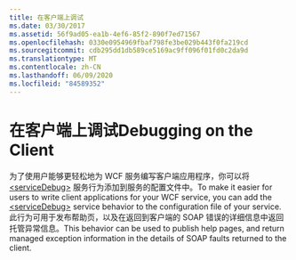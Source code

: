```yaml
---
title: 在客户端上调试
ms.date: 03/30/2017
ms.assetid: 56f9ad05-ea1b-4ef6-85f2-890f7ed71567
ms.openlocfilehash: 0330e0954969fbaf798fe3be029b443f0fa219cd
ms.sourcegitcommit: cdb295dd1db589ce5169ac9ff096f01fd0c2da9d
ms.translationtype: MT
ms.contentlocale: zh-CN
ms.lasthandoff: 06/09/2020
ms.locfileid: "84589352"
---
```

# <a name="debugging-on-the-client"></a><span data-ttu-id="d7b69-102">在客户端上调试</span><span class="sxs-lookup"><span data-stu-id="d7b69-102">Debugging on the Client</span></span>
<span data-ttu-id="d7b69-103">为了使用户能够更轻松地为 WCF 服务编写客户端应用程序，你可以将 [\<serviceDebug>](../../../configure-apps/file-schema/wcf/servicedebug.md) 服务行为添加到服务的配置文件中。</span><span class="sxs-lookup"><span data-stu-id="d7b69-103">To make it easier for users to write client applications for your WCF service, you can add the [\<serviceDebug>](../../../configure-apps/file-schema/wcf/servicedebug.md) service behavior to the configuration file of your service.</span></span> <span data-ttu-id="d7b69-104">此行为可用于发布帮助页，以及在返回到客户端的 SOAP 错误的详细信息中返回托管异常信息。</span><span class="sxs-lookup"><span data-stu-id="d7b69-104">This behavior can be used to publish help pages, and return managed exception information in the details of SOAP faults returned to the client.</span></span>
